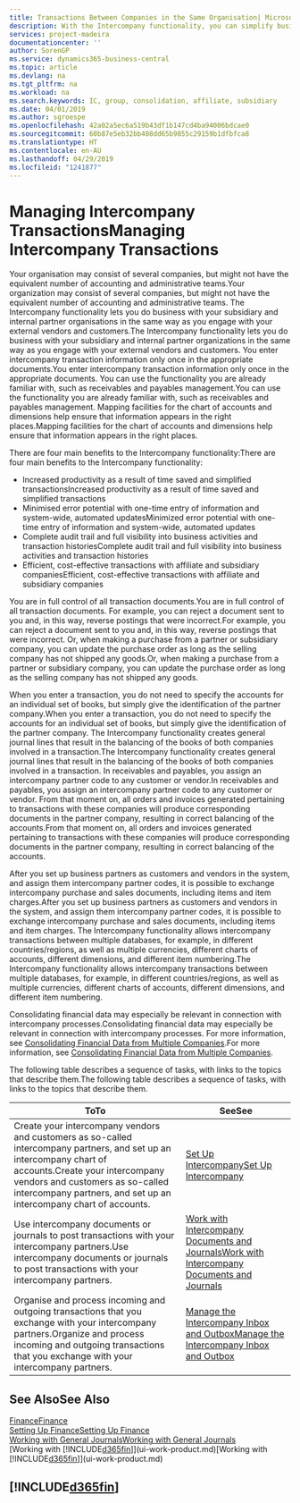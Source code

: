 ```yaml
---
title: Transactions Between Companies in the Same Organisation| Microsoft Docs
description: With the Intercompany functionality, you can simplify business processes and transactions between companies within the same organisation.
services: project-madeira
documentationcenter: ''
author: SorenGP
ms.service: dynamics365-business-central
ms.topic: article
ms.devlang: na
ms.tgt_pltfrm: na
ms.workload: na
ms.search.keywords: IC, group, consolidation, affiliate, subsidiary
ms.date: 04/01/2019
ms.author: sgroespe
ms.openlocfilehash: 42a02a5ec6a519b43df1b147cd4ba94006bdcae0
ms.sourcegitcommit: 60b87e5eb32bb408dd65b9855c29159b1dfbfca8
ms.translationtype: HT
ms.contentlocale: en-AU
ms.lasthandoff: 04/29/2019
ms.locfileid: "1241877"
---
```

# <a name="managing-intercompany-transactions"></a><span data-ttu-id="2b855-103">Managing Intercompany Transactions</span><span class="sxs-lookup"><span data-stu-id="2b855-103">Managing Intercompany Transactions</span></span>
<span data-ttu-id="2b855-104">Your organisation may consist of several companies, but might not have the equivalent number of accounting and administrative teams.</span><span class="sxs-lookup"><span data-stu-id="2b855-104">Your organization may consist of several companies, but might not have the equivalent number of accounting and administrative teams.</span></span> <span data-ttu-id="2b855-105">The Intercompany functionality lets you do business with your subsidiary and internal partner organisations in the same way as you engage with your external vendors and customers.</span><span class="sxs-lookup"><span data-stu-id="2b855-105">The Intercompany functionality lets you do business with your subsidiary and internal partner organizations in the same way as you engage with your external vendors and customers.</span></span> <span data-ttu-id="2b855-106">You enter intercompany transaction information only once in the appropriate documents.</span><span class="sxs-lookup"><span data-stu-id="2b855-106">You enter intercompany transaction information only once in the appropriate documents.</span></span> <span data-ttu-id="2b855-107">You can use the functionality you are already familiar with, such as receivables and payables management.</span><span class="sxs-lookup"><span data-stu-id="2b855-107">You can use the functionality you are already familiar with, such as receivables and payables management.</span></span> <span data-ttu-id="2b855-108">Mapping facilities for the chart of accounts and dimensions help ensure that information appears in the right places.</span><span class="sxs-lookup"><span data-stu-id="2b855-108">Mapping facilities for the chart of accounts and dimensions help ensure that information appears in the right places.</span></span>  

<span data-ttu-id="2b855-109">There are four main benefits to the Intercompany functionality:</span><span class="sxs-lookup"><span data-stu-id="2b855-109">There are four main benefits to the Intercompany functionality:</span></span>  

- <span data-ttu-id="2b855-110">Increased productivity as a result of time saved and simplified transactions</span><span class="sxs-lookup"><span data-stu-id="2b855-110">Increased productivity as a result of time saved and simplified transactions</span></span>  
- <span data-ttu-id="2b855-111">Minimised error potential with one-time entry of information and system-wide, automated updates</span><span class="sxs-lookup"><span data-stu-id="2b855-111">Minimized error potential with one-time entry of information and system-wide, automated updates</span></span>  
- <span data-ttu-id="2b855-112">Complete audit trail and full visibility into business activities and transaction histories</span><span class="sxs-lookup"><span data-stu-id="2b855-112">Complete audit trail and full visibility into business activities and transaction histories</span></span>  
- <span data-ttu-id="2b855-113">Efficient, cost-effective transactions with affiliate and subsidiary companies</span><span class="sxs-lookup"><span data-stu-id="2b855-113">Efficient, cost-effective transactions with affiliate and subsidiary companies</span></span>  

<span data-ttu-id="2b855-114">You are in full control of all transaction documents.</span><span class="sxs-lookup"><span data-stu-id="2b855-114">You are in full control of all transaction documents.</span></span> <span data-ttu-id="2b855-115">For example, you can reject a document sent to you and, in this way, reverse postings that were incorrect.</span><span class="sxs-lookup"><span data-stu-id="2b855-115">For example, you can reject a document sent to you and, in this way, reverse postings that were incorrect.</span></span> <span data-ttu-id="2b855-116">Or, when making a purchase from a partner or subsidiary company, you can update the purchase order as long as the selling company has not shipped any goods.</span><span class="sxs-lookup"><span data-stu-id="2b855-116">Or, when making a purchase from a partner or subsidiary company, you can update the purchase order as long as the selling company has not shipped any goods.</span></span>  

<span data-ttu-id="2b855-117">When you enter a transaction, you do not need to specify the accounts for an individual set of books, but simply give the identification of the partner company.</span><span class="sxs-lookup"><span data-stu-id="2b855-117">When you enter a transaction, you do not need to specify the accounts for an individual set of books, but simply give the identification of the partner company.</span></span> <span data-ttu-id="2b855-118">The Intercompany functionality creates general journal lines that result in the balancing of the books of both companies involved in a transaction.</span><span class="sxs-lookup"><span data-stu-id="2b855-118">The Intercompany functionality creates general journal lines that result in the balancing of the books of both companies involved in a transaction.</span></span> <span data-ttu-id="2b855-119">In receivables and payables, you assign an intercompany partner code to any customer or vendor.</span><span class="sxs-lookup"><span data-stu-id="2b855-119">In receivables and payables, you assign an intercompany partner code to any customer or vendor.</span></span> <span data-ttu-id="2b855-120">From that moment on, all orders and invoices generated pertaining to transactions with these companies will produce corresponding documents in the partner company, resulting in correct balancing of the accounts.</span><span class="sxs-lookup"><span data-stu-id="2b855-120">From that moment on, all orders and invoices generated pertaining to transactions with these companies will produce corresponding documents in the partner company, resulting in correct balancing of the accounts.</span></span>  

 <span data-ttu-id="2b855-121">After you set up business partners as customers and vendors in the system, and assign them intercompany partner codes, it is possible to exchange intercompany purchase and sales documents, including items and item charges.</span><span class="sxs-lookup"><span data-stu-id="2b855-121">After you set up business partners as customers and vendors in the system, and assign them intercompany partner codes, it is possible to exchange intercompany purchase and sales documents, including items and item charges.</span></span> <span data-ttu-id="2b855-122">The Intercompany functionality allows intercompany transactions between multiple databases, for example, in different countries/regions, as well as multiple currencies, different charts of accounts, different dimensions, and different item numbering.</span><span class="sxs-lookup"><span data-stu-id="2b855-122">The Intercompany functionality allows intercompany transactions between multiple databases, for example, in different countries/regions, as well as multiple currencies, different charts of accounts, different dimensions, and different item numbering.</span></span>  

<span data-ttu-id="2b855-123">Consolidating financial data may especially be relevant in connection with intercompany processes.</span><span class="sxs-lookup"><span data-stu-id="2b855-123">Consolidating financial data may especially be relevant in connection with intercompany processes.</span></span> <span data-ttu-id="2b855-124">For more information, see [Consolidating Financial Data from Multiple Companies](finance-consolidated-company-reporting.md).</span><span class="sxs-lookup"><span data-stu-id="2b855-124">For more information, see [Consolidating Financial Data from Multiple Companies](finance-consolidated-company-reporting.md).</span></span>

<span data-ttu-id="2b855-125">The following table describes a sequence of tasks, with links to the topics that describe them.</span><span class="sxs-lookup"><span data-stu-id="2b855-125">The following table describes a sequence of tasks, with links to the topics that describe them.</span></span>

 |<span data-ttu-id="2b855-126">To</span><span class="sxs-lookup"><span data-stu-id="2b855-126">To</span></span> |<span data-ttu-id="2b855-127">See</span><span class="sxs-lookup"><span data-stu-id="2b855-127">See</span></span>|
 |---|---|
 |<span data-ttu-id="2b855-128">Create your intercompany vendors and customers as so-called intercompany partners, and set up an intercompany chart of accounts.</span><span class="sxs-lookup"><span data-stu-id="2b855-128">Create your intercompany vendors and customers as so-called intercompany partners, and set up an intercompany chart of accounts.</span></span>|[<span data-ttu-id="2b855-129">Set Up Intercompany</span><span class="sxs-lookup"><span data-stu-id="2b855-129">Set Up Intercompany</span></span>](intercompany-how-setup.md)|
 |<span data-ttu-id="2b855-130">Use intercompany documents or journals to post transactions with your intercompany partners.</span><span class="sxs-lookup"><span data-stu-id="2b855-130">Use intercompany documents or journals to post transactions with your intercompany partners.</span></span>|[<span data-ttu-id="2b855-131">Work with Intercompany Documents and Journals</span><span class="sxs-lookup"><span data-stu-id="2b855-131">Work with Intercompany Documents and Journals</span></span>](intercompany-how-work-documents-journals.md)|
 |<span data-ttu-id="2b855-132">Organise and process incoming and outgoing transactions that you exchange with your intercompany partners.</span><span class="sxs-lookup"><span data-stu-id="2b855-132">Organize and process incoming and outgoing transactions that you exchange with your intercompany partners.</span></span>|[<span data-ttu-id="2b855-133">Manage the Intercompany Inbox and Outbox</span><span class="sxs-lookup"><span data-stu-id="2b855-133">Manage the Intercompany Inbox and Outbox</span></span>](intercompany-how-manage-intercompany-inbox.md)|

## <a name="see-also"></a><span data-ttu-id="2b855-134">See Also</span><span class="sxs-lookup"><span data-stu-id="2b855-134">See Also</span></span>
[<span data-ttu-id="2b855-135">Finance</span><span class="sxs-lookup"><span data-stu-id="2b855-135">Finance</span></span>](finance.md)  
[<span data-ttu-id="2b855-136">Setting Up Finance</span><span class="sxs-lookup"><span data-stu-id="2b855-136">Setting Up Finance</span></span>](finance-setup-finance.md)  
[<span data-ttu-id="2b855-137">Working with General Journals</span><span class="sxs-lookup"><span data-stu-id="2b855-137">Working with General Journals</span></span>](ui-work-general-journals.md)  
<span data-ttu-id="2b855-138">[Working with [!INCLUDE[d365fin](includes/d365fin_md.md)]](ui-work-product.md)</span><span class="sxs-lookup"><span data-stu-id="2b855-138">[Working with [!INCLUDE[d365fin](includes/d365fin_md.md)]](ui-work-product.md)</span></span>

## [!INCLUDE[d365fin](includes/free_trial_md.md)]  
